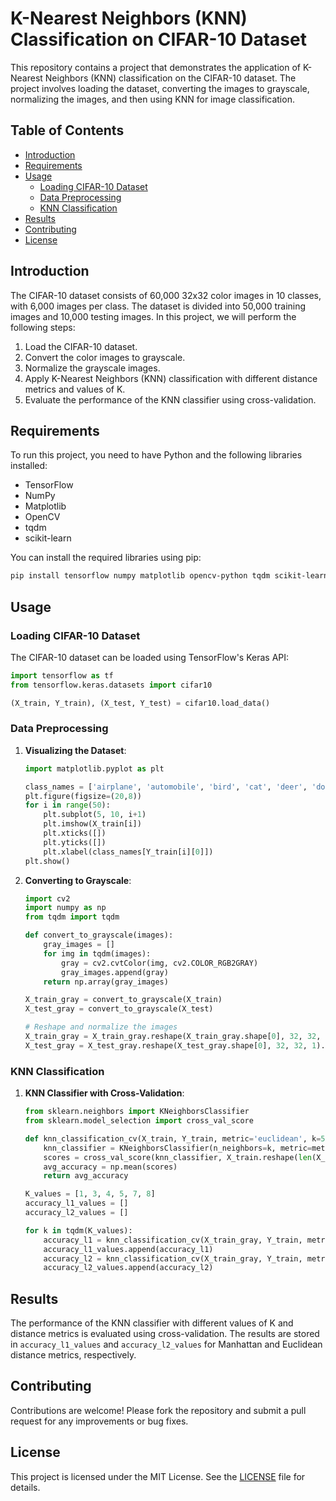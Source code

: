 # K-Nearest Neighbors (KNN) Classification on CIFAR-10 Dataset

This repository contains a project that demonstrates the application of K-Nearest Neighbors (KNN) classification on the CIFAR-10 dataset. The project involves loading the dataset, converting the images to grayscale, normalizing the images, and then using KNN for image classification.

## Table of Contents
- [Introduction](#introduction)
- [Requirements](#installation)
- [Usage](#usage)
  - [Loading CIFAR-10 Dataset](#loading-cifar-10-dataset)
  - [Data Preprocessing](#data-preprocessing)
  - [KNN Classification](#knn-classification)
- [Results](#results)
- [Contributing](#contributing)
- [License](#license) 

## Introduction

The CIFAR-10 dataset consists of 60,000 32x32 color images in 10 classes, with 6,000 images per class. The dataset is divided into 50,000 training images and 10,000 testing images. In this project, we will perform the following steps:

1. Load the CIFAR-10 dataset.
2. Convert the color images to grayscale.
3. Normalize the grayscale images.
4. Apply K-Nearest Neighbors (KNN) classification with different distance metrics and values of K.
5. Evaluate the performance of the KNN classifier using cross-validation.

## Requirements

To run this project, you need to have Python and the following libraries installed:

- TensorFlow
- NumPy
- Matplotlib
- OpenCV
- tqdm
- scikit-learn

You can install the required libraries using pip:

```bash
pip install tensorflow numpy matplotlib opencv-python tqdm scikit-learn
```

## Usage

### Loading CIFAR-10 Dataset

The CIFAR-10 dataset can be loaded using TensorFlow's Keras API:

```python
import tensorflow as tf
from tensorflow.keras.datasets import cifar10

(X_train, Y_train), (X_test, Y_test) = cifar10.load_data()
```

### Data Preprocessing

1. **Visualizing the Dataset**:

   ```python
   import matplotlib.pyplot as plt

   class_names = ['airplane', 'automobile', 'bird', 'cat', 'deer', 'dog', 'frog', 'horse', 'ship', 'truck']
   plt.figure(figsize=(20,8))
   for i in range(50):
       plt.subplot(5, 10, i+1)
       plt.imshow(X_train[i])
       plt.xticks([])
       plt.yticks([])
       plt.xlabel(class_names[Y_train[i][0]])
   plt.show()
   ```

2. **Converting to Grayscale**:

   ```python
   import cv2
   import numpy as np
   from tqdm import tqdm

   def convert_to_grayscale(images):
       gray_images = []
       for img in tqdm(images):
           gray = cv2.cvtColor(img, cv2.COLOR_RGB2GRAY)
           gray_images.append(gray)
       return np.array(gray_images)

   X_train_gray = convert_to_grayscale(X_train)
   X_test_gray = convert_to_grayscale(X_test)

   # Reshape and normalize the images
   X_train_gray = X_train_gray.reshape(X_train_gray.shape[0], 32, 32, 1).astype('float32') / 255
   X_test_gray = X_test_gray.reshape(X_test_gray.shape[0], 32, 32, 1).astype('float32') / 255
   ```

### KNN Classification

1. **KNN Classifier with Cross-Validation**:

   ```python
   from sklearn.neighbors import KNeighborsClassifier
   from sklearn.model_selection import cross_val_score

   def knn_classification_cv(X_train, Y_train, metric='euclidean', k=5):
       knn_classifier = KNeighborsClassifier(n_neighbors=k, metric=metric)
       scores = cross_val_score(knn_classifier, X_train.reshape(len(X_train), -1), Y_train.ravel(), cv=5)
       avg_accuracy = np.mean(scores)
       return avg_accuracy

   K_values = [1, 3, 4, 5, 7, 8]
   accuracy_l1_values = []
   accuracy_l2_values = []

   for k in tqdm(K_values):
       accuracy_l1 = knn_classification_cv(X_train_gray, Y_train, metric='manhattan', k=k)
       accuracy_l1_values.append(accuracy_l1)
       accuracy_l2 = knn_classification_cv(X_train_gray, Y_train, metric='euclidean', k=k)
       accuracy_l2_values.append(accuracy_l2)
   ```

## Results

The performance of the KNN classifier with different values of K and distance metrics is evaluated using cross-validation. The results are stored in `accuracy_l1_values` and `accuracy_l2_values` for Manhattan and Euclidean distance metrics, respectively.

## Contributing

Contributions are welcome! Please fork the repository and submit a pull request for any improvements or bug fixes.

## License

This project is licensed under the MIT License. See the [LICENSE](LICENSE) file for details.
